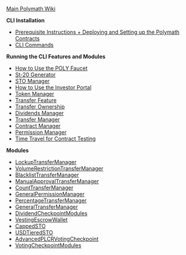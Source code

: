 [Main Polymath Wiki](https://github.com/PolymathNetwork/polymath-core/wiki)

**CLI Installation**

- [Prerequisite Instructions + Deploying and Setting up the Polymath Contracts](https://github.com/PolymathNetwork/polymath-core/wiki/Prerequisite-Instructions-for-Deploying-and-Setting-Up-the-Polymath-Contracts)
- [CLI Commands](https://github.com/PolymathNetwork/polymath-core/wiki/CLI-Commands-for-Polymath-core)

**Running the CLI Features and Modules**

- [How to Use the POLY Faucet](https://github.com/PolymathNetwork/polymath-core/wiki/How-to-Use-the-POLY-Faucet)
- [St-20 Generator](https://github.com/PolymathNetwork/polymath-core/wiki/ST20-Generator)
- [STO Manager](https://github.com/PolymathNetwork/polymath-core/wiki/The-STO-Manager)
- [How to Use the Investor Portal](https://github.com/PolymathNetwork/polymath-core/wiki/How-to-Use-the-Investor-Portal)
- [Token Manager](https://github.com/PolymathNetwork/polymath-core/wiki/Token-Manager)
- [Transfer Feature](https://github.com/PolymathNetwork/polymath-core/wiki/10.-Transfer-Feature)
- [Transfer Ownership](https://github.com/PolymathNetwork/polymath-core/wiki/Transfer-Ownership)
- [Dividends Manager](https://github.com/PolymathNetwork/polymath-core/wiki/Dividends-Manager)
- [Transfer Manager](https://github.com/PolymathNetwork/polymath-core/wiki/Transfer-Manager)
- [Contract Manager](https://github.com/PolymathNetwork/polymath-core/wiki/14.-Contract-Manager)
- [Permission Manager](https://github.com/PolymathNetwork/polymath-core/wiki/Permission-Manager)
- [Time Travel for Contract Testing](https://github.com/PolymathNetwork/polymath-core/wiki/Time-Travel-(Contract-Testing))

**Modules**
- [LockupTransferManager](https://github.com/PolymathNetwork/polymath-core/wiki/Lockup-Transfer-Manager)
- [VolumeRestrictionTransferManager](https://github.com/PolymathNetwork/polymath-core/wiki/Volume-Restriction-Transfer-Manager)
- [BlacklistTransferManager](https://github.com/PolymathNetwork/polymath-core/wiki/Blacklist-Transfer-Manager)
- [ManualApprovalTransferManager](https://github.com/PolymathNetwork/polymath-core/wiki/Manual-Approval-Transfer-Manager)
- [CountTransferManager](https://github.com/PolymathNetwork/polymath-core/wiki/Count-Transfer-Manager)
- [GeneralPermissionManager](https://github.com/PolymathNetwork/polymath-core/wiki/General-Permission-Manager)
- [PercentageTransferManager](https://github.com/PolymathNetwork/polymath-core/wiki/Percentage-Transfer-Manager)
- [GeneralTransferManager](https://github.com/PolymathNetwork/polymath-core/wiki/General-Transfer-Manager)
- [DividendCheckpointModules](https://github.com/PolymathNetwork/polymath-core/wiki/Dividend-Module)
- [VestingEscrowWallet](https://github.com/PolymathNetwork/polymath-core/wiki/Vesting-Escrow-Wallet)
- [CappedSTO](https://github.com/PolymathNetwork/polymath-core/wiki/Capped-STO)
- [USDTieredSTO](https://github.com/PolymathNetwork/polymath-core/wiki/USDTiered-STO)
- [AdvancedPLCRVotingCheckpoint](https://github.com/PolymathNetwork/polymath-core/wiki/Advanced-PLCR-Voting-Checkpoint)
- [VotingCheckpointModules](https://github.com/PolymathNetwork/polymath-core/wiki/Voting-Checkpoint-Modules)